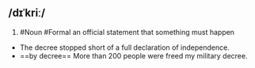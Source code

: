 ## /dɪˈkriː/ 
1. #Noun #Formal 
an official statement that something must happen

- The decree stopped short of a full declaration of independence.
- ==by decree==
More than 200 people were freed my military  decree.